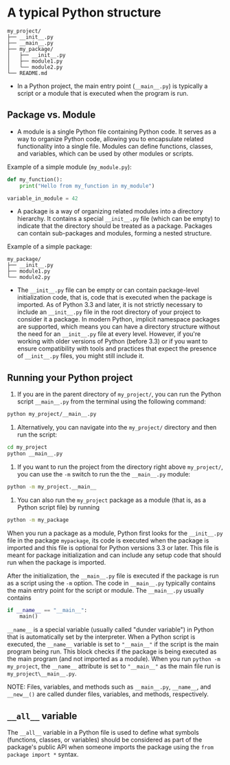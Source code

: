 # A typical Python structure

```
my_project/
├── __init__.py
├── __main__.py
├── my_package/
│   ├── __init__.py
│   ├── module1.py
│   └── module2.py
└── README.md
```

- In a Python project, the main entry point (`__main__.py`) is typically a script or a module that is executed when the program is run.

## Package vs. Module

- A module is a single Python file containing Python code. It serves as a way to organize Python code, allowing you to encapsulate related functionality into a single file. Modules can define functions, classes, and variables, which can be used by other modules or scripts.

Example of a simple module (`my_module.py`):
```py
def my_function():
    print("Hello from my_function in my_module")

variable_in_module = 42
```

- A package is a way of organizing related modules into a directory hierarchy. It contains a special `__init__.py` file (which can be empty) to indicate that the directory should be treated as a package. Packages can contain sub-packages and modules, forming a nested structure.

Example of a simple package:
```
my_package/
├── __init__.py
├── module1.py
└── module2.py
```
- The `__init__.py` file can be empty or can contain package-level initialization code, that is,  code that is executed when the package is imported. As of Python 3.3 and later, it is not strictly necessary to include an `__init__.py` file in the root directory of your project to consider it a package. In modern Python, implicit namespace packages are supported, which means you can have a directory structure without the need for an `__init__.py` file at every level. However, if you're working with older versions of Python (before 3.3) or if you want to ensure compatibility with tools and practices that expect the presence of `__init__.py` files, you might still include it.

## Running your Python project

1. If you are in the parent directory of `my_project/`, you can run the Python script `__main__.py` from the terminal using the following command:
```sh
python my_project/__main__.py
```
1. Alternatively, you can navigate into the `my_project/` directory and then run the script:
```sh
cd my_project
python __main__.py
```
1. If you want to run the project from the directory right above `my_project/`, you can use the `-m` switch to run the the `__main__.py` module:
```sh
python -m my_project.__main__
```
1. You can also run the `my_project` package as a module (that is, as a Python script file) by running
```sh
python -m my_package
```
When you run a package as a module, Python first looks for the `__init__.py` file in the package `mypackage`, its code is executed when the package is imported and this file is optional for Python versions 3.3 or later. This file is meant for package initialization and can include any setup code that should run when the package is imported.

After the initialization, the `__main__.py` file is executed if the package is run as a script using the `-m` option. The code in `__main__.py` typically contains the main entry point for the script or module. The `__main__.py` usually contains
```py
if __name__ == "__main__":
    main()
```
`__name__` is a special variable (usually called "dunder variable") in Python that is automatically set by the interpreter. When a Python script is executed, the `__name__` variable is set to `"__main__"` if the script is the main program being run.  This block checks if the package is being executed as the main program (and not imported as a module). When you run `python -m my_project`, the `__name__` attribute is set to `"__main__"` as the main file run is `my_project\__main__.py`.

NOTE: Files, variables, and methods such as `__main__.py`, `__name__`, and `__new__()` are called dunder files, variables, and methods, respectively.

## `__all__` variable

The `__all__` variable in a Python file is used to define what symbols (functions, classes, or variables) should be considered as part of the package's public API when someone imports the package using the `from package import *` syntax.